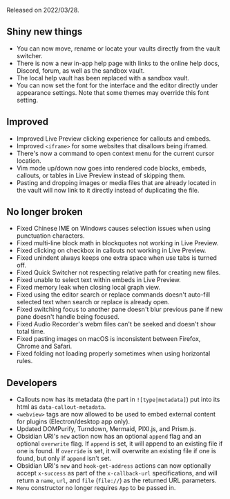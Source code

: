 Released on 2022/03/28.

## Shiny new things

- You can now move, rename or locate your vaults directly from the vault switcher.
- There is now a new in-app help page with links to the online help docs, Discord, forum, as well as the sandbox vault.
- The local help vault has been replaced with a sandbox vault.
- You can now set the font for the interface and the editor directly under appearance settings. Note that some themes may override this font setting.

## Improved

- Improved Live Preview clicking experience for callouts and embeds.
- Improved `<iframe>` for some websites that disallows being iframed.
- There's now a command to open context menu for the current cursor location.
- Vim mode up/down now goes into rendered code blocks, embeds, callouts, or tables in Live Preview instead of skipping them.
- Pasting and dropping images or media files that are already located in the vault will now link to it directly instead of duplicating the file.

## No longer broken

- Fixed Chinese IME on Windows causes selection issues when using punctuation characters.
- Fixed multi-line block math in blockquotes not working in Live Preview.
- Fixed clicking on checkbox in callouts not working in Live Preview.
- Fixed unindent always keeps one extra space when use tabs is turned off.
- Fixed Quick Switcher not respecting relative path for creating new files.
- Fixed unable to select text within embeds in Live Preview.
- Fixed memory leak when closing local graph view.
- Fixed using the editor search or replace commands doesn't auto-fill selected text when search or replace is already open.
- Fixed switching focus to another pane doesn't blur previous pane if new pane doesn't handle being focused.
- Fixed Audio Recorder's webm files can't be seeked and doesn't show total time.
- Fixed pasting images on macOS is inconsistent between Firefox, Chrome and Safari.
- Fixed folding not loading properly sometimes when using horizontal rules.

## Developers

- Callouts now has its metadata (the part in `![type|metadata]`) put into its html as `data-callout-metadata`.
- `<webview>` tags are now allowed to be used to embed external content for plugins (Electron/desktop app only).
- Updated DOMPurify, Turndown, Mermaid, PIXI.js, and Prism.js.
- Obsidian URI's `new` action now has an optional `append` flag and an optional `overwrite` flag. If `append` is set, it will append to an existing file if one is found. If `override` is set, it will overwrite an existing file if one is found, but only if `append` isn't set.
- Obsidian URI's `new` and `hook-get-address` actions can now optionally accept `x-success` as part of the `x-callback-url` specifications, and will return a `name`, `url`, and `file` (`file://`) as the returned URL parameters.
- `Menu` constructor no longer requires `App` to be passed in.

